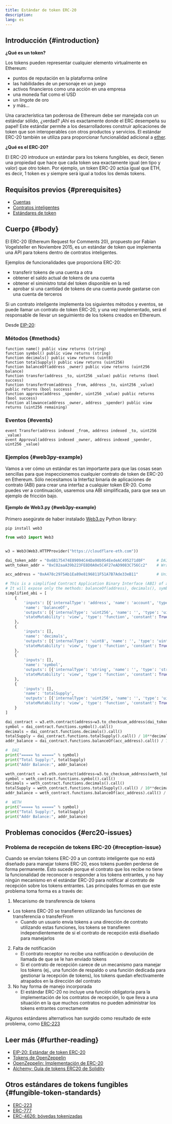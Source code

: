 ```yaml
---
title: Estándar de token ERC-20
description:
lang: es
---
```


## Introducción {#introduction}

**¿Qué es un token?**

Los tokens pueden representar cualquier elemento virtualmente en Ethereum:

- puntos de reputación en la plataforma online
- las habilidades de un personaje en un juego
- activos financieros como una acción en una empresa
- una moneda fiat como el USD
- un lingote de oro
- y más...

Una característica tan poderosa de Ethereum debe ser manejada con un estándar sólido, ¿verdad? ¡Ahí es exactamente donde el ERC desempeña su papel! Este estándar permite a los desarrolladores construir aplicaciones de token que son interoperables con otros productos y servicios. El estándar ERC-20 también se utiliza para proporcionar funcionalidad adicional a [ether](/glossary/#ether).

**¿Qué es el ERC-20?**

El ERC-20 introduce un estándar para los tokens fungibles, es decir, tienen una propiedad que hace que cada token sea exactamente igual (en tipo y valor) que otro token. Por ejemplo, un token ERC-20 actúa igual que ETH, es decir, 1 token es y siempre será igual a todos los demás tokens.

## Requisitos previos {#prerequisites}

- [Cuentas](/developers/docs/accounts)
- [Contratos inteligentes](/developers/docs/smart-contracts/)
- [Estándares de token](/developers/docs/standards/tokens/)

## Cuerpo {#body}

El ERC-20 (Ethereum Request for Comments 20), propuesto por Fabian Vogelsteller en Noviembre 2015, es un estándar de token que implementa una API para tokens dentro de contratos inteligentes.

Ejemplos de funcionalidades que proporciona ERC-20:

- transferir tokens de una cuenta a otra
- obtener el saldo actual de tokens de una cuenta
- obtener el siministro total del token disponible en la red
- aprobar si una cantidad de tokens de una cuenta puede gastarse con una cuenta de terceros

Si un contrato inteligente implementa los siguientes métodos y eventos, se puede llamar un contrato de token ERC-20, y una vez implementado, será el responsable de llevar un seguimiento de los tokens creados en Ethereum.

Desde [EIP-20](https://eips.ethereum.org/EIPS/eip-20):

### Métodos {#methods}

```solidity
function name() public view returns (string)
function symbol() public view returns (string)
function decimals() public view returns (uint8)
function totalSupply() public view returns (uint256)
function balanceOf(address _owner) public view returns (uint256 balance)
function transfer(address _to, uint256 _value) public returns (bool success)
function transferFrom(address _from, address _to, uint256 _value) public returns (bool success)
function approve(address _spender, uint256 _value) public returns (bool success)
function allowance(address _owner, address _spender) public view returns (uint256 remaining)
```

### Eventos {#events}

```solidity
event Transfer(address indexed _from, address indexed _to, uint256 _value)
event Approval(address indexed _owner, address indexed _spender, uint256 _value)
```

### Ejemplos {#web3py-example}

Vamos a ver cómo un estándar es tan importante para que las cosas sean sencillas para que inspeccionemos cualquier contrato de token de ERC-20 en Ethereum. Sólo necesitamos la Interfaz binaria de aplicaciones de contrato (ABI) para crear una interfaz a cualquier token ER-20. Como puedes ver a continuación, usaremos una ABI simplificada, para que sea un ejemplo de fricción bajo.

#### Ejemplo de Web3.py {#web3py-example}

Primero asegúrate de haber instalado [Web3.py](https://web3py.readthedocs.io/en/stable/quickstart.html#installation) Python library:

```
pip install web3
```

```python
from web3 import Web3


w3 = Web3(Web3.HTTPProvider("https://cloudflare-eth.com"))

dai_token_addr = "0x6B175474E89094C44Da98b954EedeAC495271d0F"     # DAI
weth_token_addr = "0xC02aaA39b223FE8D0A0e5C4F27eAD9083C756Cc2"    # Wrapped ether (WETH)

acc_address = "0xA478c2975Ab1Ea89e8196811F51A7B7Ade33eB11"        # Uniswap V2: DAI 2

# This is a simplified Contract Application Binary Interface (ABI) of an ERC-20 Token Contract.
# It will expose only the methods: balanceOf(address), decimals(), symbol() and totalSupply()
simplified_abi = [
    {
        'inputs': [{'internalType': 'address', 'name': 'account', 'type': 'address'}],
        'name': 'balanceOf',
        'outputs': [{'internalType': 'uint256', 'name': '', 'type': 'uint256'}],
        'stateMutability': 'view', 'type': 'function', 'constant': True
    },
    {
        'inputs': [],
        'name': 'decimals',
        'outputs': [{'internalType': 'uint8', 'name': '', 'type': 'uint8'}],
        'stateMutability': 'view', 'type': 'function', 'constant': True
    },
    {
        'inputs': [],
        'name': 'symbol',
        'outputs': [{'internalType': 'string', 'name': '', 'type': 'string'}],
        'stateMutability': 'view', 'type': 'function', 'constant': True
    },
    {
        'inputs': [],
        'name': 'totalSupply',
        'outputs': [{'internalType': 'uint256', 'name': '', 'type': 'uint256'}],
        'stateMutability': 'view', 'type': 'function', 'constant': True
    }
]

dai_contract = w3.eth.contract(address=w3.to_checksum_address(dai_token_addr), abi=simplified_abi)
symbol = dai_contract.functions.symbol().call()
decimals = dai_contract.functions.decimals().call()
totalSupply = dai_contract.functions.totalSupply().call() / 10**decimals
addr_balance = dai_contract.functions.balanceOf(acc_address).call() / 10**decimals

#  DAI
print("===== %s =====" % symbol)
print("Total Supply:", totalSupply)
print("Addr Balance:", addr_balance)

weth_contract = w3.eth.contract(address=w3.to_checksum_address(weth_token_addr), abi=simplified_abi)
symbol = weth_contract.functions.symbol().call()
decimals = weth_contract.functions.decimals().call()
totalSupply = weth_contract.functions.totalSupply().call() / 10**decimals
addr_balance = weth_contract.functions.balanceOf(acc_address).call() / 10**decimals

#  WETH
print("===== %s =====" % symbol)
print("Total Supply:", totalSupply)
print("Addr Balance:", addr_balance)
```

## Problemas conocidos {#erc20-issues}

### Problema de recepción de tokens ERC-20 {#reception-issue}

Cuando se envían tokens ERC-20 a un contrato inteligente que no está diseñado para manejar tokens ERC-20, esos tokens pueden perderse de forma permanente. Esto sucede porque el contrato que los recibe no tiene la funcionalidad de reconocer o responder a los tokens entrantes, y no hay ningún mecanismo en el estándar ERC-20 para notificar al contrato de recepción sobre los tokens entrantes. Las principales formas en que este problema toma forma es a través de:

1.  Mecanismo de transferencia de tokens
  - Los tokens ERC-20 se transfieren utilizando las funciones de transferencia o transferFrom
    -   Cuando un usuario envía tokens a una dirección de contrato utilizando estas funciones, los tokens se transfieren independientemente de si el contrato de recepción está diseñado para manejarlos
2.  Falta de notificación
    -   El contrato receptor no recibe una notificación o devolución de llamada de que se le han enviado tokens
    -   Si el contrato de recepción carece de un mecanismo para manejar los tokens (ej., una función de respaldo o una función dedicada para gestionar la recepción de tokens), los tokens quedan efectivamente atrapados en la dirección del contrato
3.  No hay forma de manejo incorporada
    -   El estándar ERC-20 no incluye una función obligatoria para la implementación de los contratos de recepción, lo que lleva a una situación en la que muchos contratos no pueden administrar los tokens entrantes correctamente

Algunos estándares alternativos han surgido como resultado de este problema, como [ERC-223](/developers/docs/standards/tokens/erc-223)

## Leer más {#further-reading}

- [EIP-20: Estándar de token ERC-20](https://eips.ethereum.org/EIPS/eip-20)
- [Tokens de OpenZeppelin](https://docs.openzeppelin.com/contracts/3.x/tokens#ERC20)
- [OpenZeppelin: Implementación de ERC-20](https://github.com/OpenZeppelin/openzeppelin-contracts/blob/master/contracts/token/ERC20/ERC20.sol)
- [Alchemy: Guía de tokens ERC20 de Solidity](https://www.alchemy.com/overviews/erc20-solidity)


## Otros estándares de tokens fungibles {#fungible-token-standards}

- [ERC-223](/developers/docs/standards/tokens/erc-223)
- [ERC-777](/developers/docs/standards/tokens/erc-777)
- [ERC-4626: bóvedas tokenizadas](/developers/docs/standards/tokens/erc-4626)